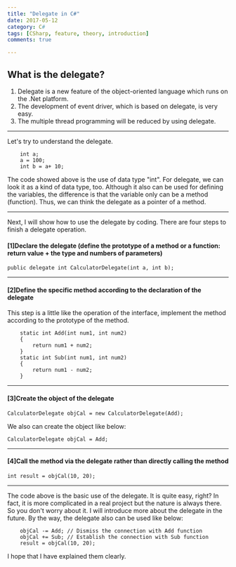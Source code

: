```yaml
---
title: "Delegate in C#"
date: 2017-05-12
category: C#
tags: [CSharp, feature, theory, introduction]
comments: true

---
```



## What is the delegate? 

1. Delegate is a new feature of the object-oriented language which runs on the .Net platform.  
2. The development of event driver, which is based on delegate, is very easy.  
3. The multiple thread programming will be reduced by using delegate.  
 
***
Let's try to understand the delegate.  
  
        int a;
        a = 100;
        int b = a+ 10;

The code showed above is the use of data type "int". For delegate, we can look it as a kind of data type, too. Although it also can be used for defining the variables, the difference is that the variable only can be a method (function). Thus, we can think the delegate as a pointer of a method.
  
***  

Next, I will show how to use the delegate by coding. There are four steps to finish a delegate operation.  
#### **[1]Declare the delegate (define the prototype of a method or a function: return value + the type and numbers of parameters)**  
`public delegate int CalculatorDelegate(int a, int b);`  

***

#### **[2]Define the specific method according to the declaration of the delegate**  

This step is a little like the operation of the interface, implement the method according to the prototype of the method.  

        static int Add(int num1, int num2)
        {
            return num1 + num2;
        }
        static int Sub(int num1, int num2)
        {
            return num1 - num2;
        }

***
#### **[3]Create the object of the delegate**  

`CalculatorDelegate objCal = new CalculatorDelegate(Add);`

We also can create the object like below:  

`CalculatorDelegate objCal = Add;`

***
#### **[4]Call the method via the delegate rather than directly calling the method**

`int result = objCal(10, 20);`

***

The code above is the basic use of the delegate. It is quite easy, right? In fact, it is more complicated in a real project but the nature is always there. So you don't worry about it. I will introduce more about the delegate in the future. By the way, the delegate also can be used like below:

        objCal -= Add; // Dismiss the connection with Add function
        objCal += Sub; // Establish the connection with Sub function
        result = objCal(10, 20); 

I hope that I have explained them clearly.  
